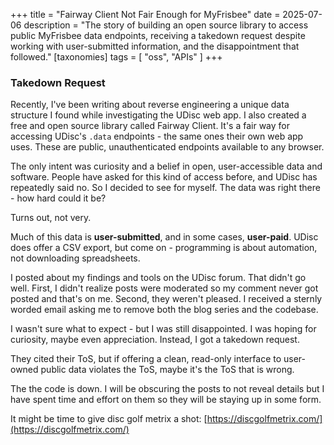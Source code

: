 +++
title = "Fairway Client Not Fair Enough for MyFrisbee"
date = 2025-07-06
description = "The story of building an open source library to access public MyFrisbee data endpoints, receiving a takedown request despite working with user-submitted information, and the disappointment that followed."
[taxonomies]
tags = [ "oss", "APIs" ]
+++

### Takedown Request

Recently, I've been writing about reverse engineering a unique data
structure I found while investigating the UDisc web app. I also created
a free and open source library called Fairway Client. It's a fair way for
accessing UDisc's `.data` endpoints - the same ones their own web app uses.
These are public, unauthenticated endpoints available to any browser.

The only intent was curiosity and a belief in open, user-accessible data
and software. People have asked for this kind of access before, and
UDisc has repeatedly said no. So I decided to see for myself. The data
was right there - how hard could it be?

Turns out, not very.

Much of this data is **user-submitted**, and in some cases, **user-paid**.
UDisc does offer a CSV export, but come on - programming is about
automation, not downloading spreadsheets.

I posted about my findings and tools on the UDisc forum. That didn't go
well. First, I didn't realize posts were moderated so my comment never got
posted and that's on me. Second, they weren't pleased. I received a sternly
worded email asking me to remove both the blog series and the codebase.

I wasn't sure what to expect - but I was still disappointed.
I was hoping for curiosity, maybe even appreciation.
Instead, I got a takedown request.

They cited their ToS, but if offering a clean, read-only interface to user-owned
public data violates the ToS, maybe it's the ToS that is wrong.

The the code is down. I will be obscuring the posts to not reveal details but I
have spent time and effort on them so they will be staying up in some form.

It might be time to give disc golf metrix a shot:
[https://discgolfmetrix.com/](https://discgolfmetrix.com/)

